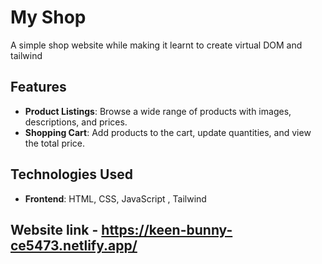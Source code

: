 # My Shop

A simple shop website while making it learnt to create virtual DOM and tailwind

## Features

- **Product Listings**: Browse a wide range of products with images, descriptions, and prices.
- **Shopping Cart**: Add products to the cart, update quantities, and view the total price.

## Technologies Used

- **Frontend**: HTML, CSS, JavaScript , Tailwind


## Website link - https://keen-bunny-ce5473.netlify.app/